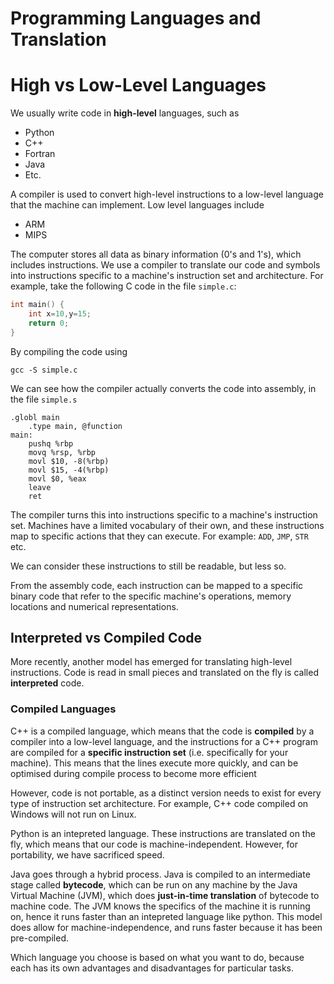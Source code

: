 # Programming Languages and Translation

# High vs Low-Level Languages

We usually write code in **high-level** languages, such as 
- Python
- C++
- Fortran
- Java
- Etc.

A compiler is used to convert high-level instructions to a low-level language that the machine can implement. Low level languages include
- ARM
- MIPS

The computer stores all data as binary information (0's and 1's), which includes instructions. We use a compiler to translate our code and symbols into instructions specific to a machine's instruction set and architecture. For example, take the following C code in the file `simple.c`:

```c
int main() {
    int x=10,y=15;
    return 0;
} 
```

By compiling the code using 

```
gcc -S simple.c
```

We can see how the compiler actually converts the code into assembly, in the file `simple.s`

```assembly
.globl main
    .type main, @function
main:
    pushq %rbp
    movq %rsp, %rbp
    movl $10, -8(%rbp)
    movl $15, -4(%rbp)
    movl $0, %eax
    leave
    ret 
```

The compiler turns this into instructions specific to a machine's instruction set. Machines have a limited vocabulary of their own, and these instructions map to specific actions that they can execute. For example: `ADD`, `JMP`, `STR` etc.

We can consider these instructions to still be readable, but less so.

From the assembly code, each instruction can be mapped to a specific binary code that refer to the specific machine's operations, memory locations and numerical representations.

## Interpreted vs Compiled Code

More recently, another model has emerged for translating high-level instructions. Code is read in small pieces and translated on the fly is called **interpreted** code.

### Compiled Languages

C++ is a compiled language, which means that the code is **compiled** by a compiler into a low-level language, and the instructions for a C++ program are compiled for a **specific instruction set** (i.e. specifically for your machine). This means that the lines execute more quickly, and can be optimised during compile process to become more efficient

However, code is not portable, as a distinct version needs to exist for every type of instruction set architecture. For example, C++ code compiled on Windows will not run on Linux. 

Python is an intepreted language. These instructions are translated on the fly, which means that our code is machine-independent. However, for portability, we have sacrificed speed.

Java goes through a hybrid process. Java is compiled to an intermediate stage called **bytecode**, which can be run on any machine by the Java Virtual Machine (JVM), which does **just-in-time translation** of bytecode to machine code. The JVM knows the specifics of the machine it is running on, hence it runs faster than an intepreted language like python. This model does allow for machine-independence,
and runs faster because it has been pre-compiled.

Which language you choose is based on what you want to do, because each has its own advantages and disadvantages for particular tasks.

